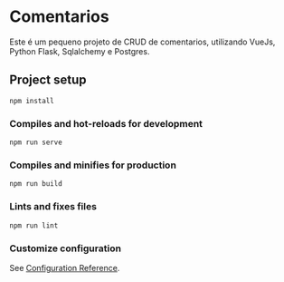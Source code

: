 # Comentarios

<p>Este é um pequeno projeto de CRUD de comentarios, utilizando VueJs, Python Flask, Sqlalchemy e Postgres.
</p>



## Project setup
```
npm install
```

### Compiles and hot-reloads for development
```
npm run serve
```

### Compiles and minifies for production
```
npm run build
```

### Lints and fixes files
```
npm run lint
```

### Customize configuration
See [Configuration Reference](https://cli.vuejs.org/config/).
